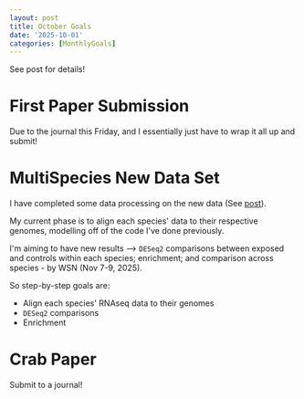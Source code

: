 ```yaml
---
layout: post
title: October Goals 
date: '2025-10-01'
categories: [MonthlyGoals]
---
```

See post for details!

# First Paper Submission
Due to the journal this Friday, and I essentially just have to wrap it all up and submit! 

# MultiSpecies New Data Set
I have completed some data processing on the new data (See [post](https://grace-ac.github.io/MUSP-d6d12-data-processing/)). 

My current phase is to align each species' data to their respective genomes, modelling off of the code I've done previously. 

I'm aiming to have new results --> `DESeq2` comparisons between exposed and controls within each species; enrichment; and comparison across species - by WSN (Nov 7-9, 2025). 

So step-by-step goals are:     
- Align each species' RNAseq data to their genomes      
- `DESeq2` comparisons     
- Enrichment 

# Crab Paper
Submit to a journal!



